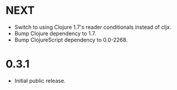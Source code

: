 # NEXT

- Switch to using Clojure 1.7's reader conditionals instead of cljx.
- Bump Clojure dependency to 1.7.
- Bump ClojureScript dependency to 0.0-2268.

# 0.3.1

- Initial public release.
